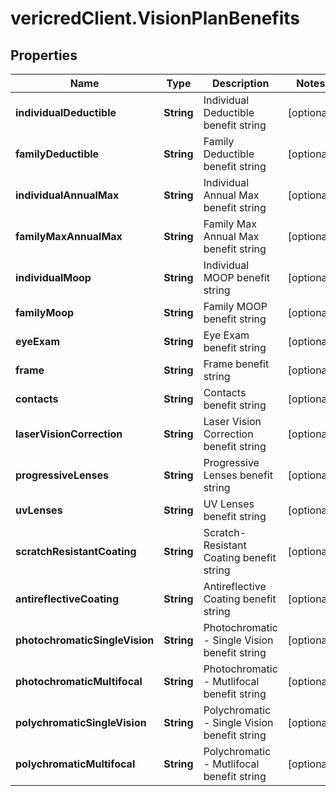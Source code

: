 # vericredClient.VisionPlanBenefits

## Properties
Name | Type | Description | Notes
------------ | ------------- | ------------- | -------------
**individualDeductible** | **String** | Individual Deductible benefit string | [optional] 
**familyDeductible** | **String** | Family Deductible benefit string | [optional] 
**individualAnnualMax** | **String** | Individual Annual Max benefit string | [optional] 
**familyMaxAnnualMax** | **String** | Family Max Annual Max benefit string | [optional] 
**individualMoop** | **String** | Individual MOOP benefit string | [optional] 
**familyMoop** | **String** | Family MOOP benefit string | [optional] 
**eyeExam** | **String** | Eye Exam benefit string | [optional] 
**frame** | **String** | Frame benefit string | [optional] 
**contacts** | **String** | Contacts benefit string | [optional] 
**laserVisionCorrection** | **String** | Laser Vision Correction benefit string | [optional] 
**progressiveLenses** | **String** | Progressive Lenses benefit string | [optional] 
**uvLenses** | **String** | UV Lenses benefit string | [optional] 
**scratchResistantCoating** | **String** | Scratch-Resistant Coating benefit string | [optional] 
**antireflectiveCoating** | **String** | Antireflective Coating benefit string | [optional] 
**photochromaticSingleVision** | **String** | Photochromatic - Single Vision benefit string | [optional] 
**photochromaticMultifocal** | **String** | Photochromatic - Mutlifocal benefit string | [optional] 
**polychromaticSingleVision** | **String** | Polychromatic - Single Vision benefit string | [optional] 
**polychromaticMultifocal** | **String** | Polychromatic - Mutlifocal benefit string | [optional] 


